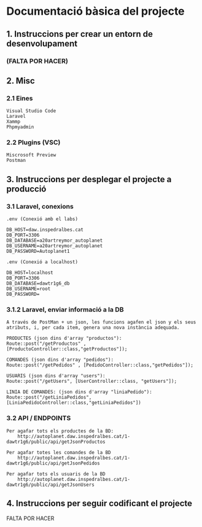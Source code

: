 # Documentació bàsica del projecte

## 1. Instruccions per crear un entorn de desenvolupament

### (FALTA POR HACER)

## 2. Misc

### 2.1 Eines

    Visual Studio Code
    Laravel
    Xammp
    Phpmyadmin

### 2.2 Plugins (VSC)

    Miscrosoft Preview
    Postman

## 3. Instruccions per desplegar el projecte a producció

### 3.1 Laravel, conexions

    .env (Conexió amb el labs)

    DB_HOST=daw.inspedralbes.cat
    DB_PORT=3306
    DB_DATABASE=a20artreymor_autoplanet
    DB_USERNAME=a20artreymor_autoplanet
    DB_PASSWORD=Autoplanet1

    .env (Conexió a localhost)

    DB_HOST=localhost
    DB_PORT=3306
    DB_DATABASE=dawtr1g6_db
    DB_USERNAME=root
    DB_PASSWORD=

### 3.1.2 Laravel, enviar informació a la DB

    A través de PostMan + un json, les funcions agafen el json y els seus atributs, i, per cada item, genera una nova instància adequada.

    PRODUCTES (json dins d'array "productos"):
    Route::post("/getProductos" , [ProductoController::class,"getProductos"]);

    COMANDES (json dins d'array "pedidos"):
    Route::post("/getPedidos" , [PedidoController::class,"getPedidos"]);
    
    USUARIS (json dins d'array "users"):
    Route::post("/getUsers", [UserController::class, "getUsers"]);

    LINIA DE COMANDES: (json dins d'array "liniaPedido"):
    Route::post("/getLiniaPedidos", [LiniaPedidoController::class,"getLiniaPedidos"])
    

### 3.2 API / ENDPOINTS

    Per agafar tots els productes de la BD:
        http://autoplanet.daw.inspedralbes.cat/1-dawtr1g6/public/api/getJsonProductos

    Per agafar totes les comandes de la BD
        http://autoplanet.daw.inspedralbes.cat/1-dawtr1g6/public/api/getJsonPedidos
      
    Per agafar tots els usuaris de la BD
        http://autoplanet.daw.inspedralbes.cat/1-dawtr1g6/public/api/getJsonUsers


## 4. Instruccions per seguir codificant el projecte
FALTA POR HACER






